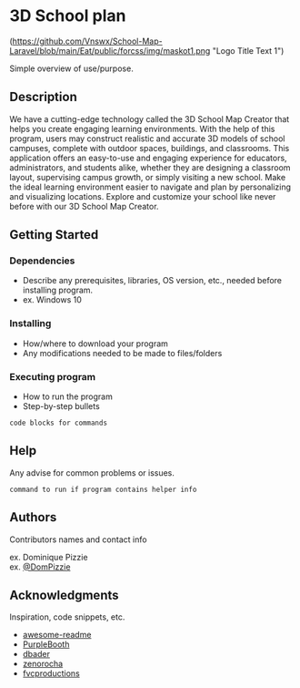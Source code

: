 # 3D School plan

(https://github.com/Vnswx/School-Map-Laravel/blob/main/Eat/public/forcss/img/maskot1.png "Logo Title Text 1")


Simple overview of use/purpose.

## Description

We have a cutting-edge technology called the 3D School Map Creator that helps you create engaging learning environments. With the help of this program, users may construct realistic and accurate 3D models of school campuses, complete with outdoor spaces, buildings, and classrooms. This application offers an easy-to-use and engaging experience for educators, administrators, and students alike, whether they are designing a classroom layout, supervising campus growth, or simply visiting a new school. Make the ideal learning environment easier to navigate and plan by personalizing and visualizing locations. Explore and customize your school like never before with our 3D School Map Creator.

## Getting Started

### Dependencies

* Describe any prerequisites, libraries, OS version, etc., needed before installing program.
* ex. Windows 10

### Installing

* How/where to download your program
* Any modifications needed to be made to files/folders

### Executing program

* How to run the program
* Step-by-step bullets
```
code blocks for commands
```

## Help

Any advise for common problems or issues.
```
command to run if program contains helper info
```

## Authors

Contributors names and contact info

ex. Dominique Pizzie  
ex. [@DomPizzie](https://twitter.com/dompizzie)

## Acknowledgments

Inspiration, code snippets, etc.
* [awesome-readme](https://github.com/matiassingers/awesome-readme)
* [PurpleBooth](https://gist.github.com/PurpleBooth/109311bb0361f32d87a2)
* [dbader](https://github.com/dbader/readme-template)
* [zenorocha](https://gist.github.com/zenorocha/4526327)
* [fvcproductions](https://gist.github.com/fvcproductions/1bfc2d4aecb01a834b46)
